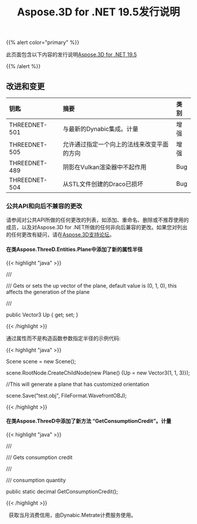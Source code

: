 ﻿---
title: Aspose.3D for .NET 19.5发行说明
type: docs
weight: 80
url: /zh/net/aspose-3d-for-net-19-5-release-notes/
---
{{% alert color="primary" %}} 

此页面包含以下内容的发行说明[Aspose.3D for .NET 19.5](https://www.nuget.org/packages/Aspose.3D/19.5.0)

{{% /alert %}} 
## **改进和变更**

|**钥匙**|**摘要**|**类别**|
|:- |:- |:- |
|THREEDNET-501|与最新的Dynabic集成。计量|增强|
|THREEDNET-505|允许通过指定一个向上的法线来改变平面的方向|增强|
|THREEDNET-489|阴影在Vulkan渲染器中不起作用|Bug|
|THREEDNET-504|从STL文件创建的Draco已损坏|Bug|
### **公共API和向后不兼容的更改**
请参阅对公共API所做的任何更改的列表，如添加、重命名、删除或不推荐使用的成员，以及对Aspose.3D for .NET所做的任何非向后兼容的更改。如果您对列出的任何更改有疑问，请在[Aspose.3D支持论坛](https://forum.aspose.com/c/3d)。
#### **在类Aspose.ThreeD.Entities.Plane中添加了新的属性半径**
{{< highlight "java" >}}

 /// <summary>

/// Gets or sets the up vector of the plane, default value is (0, 1, 0), this affects the generation of the plane

/// </summary>

public Vector3 Up { get; set; }

{{< /highlight >}}

通过属性而不是构造函数参数指定半径的示例代码:

{{< highlight "java" >}}

 Scene scene = new Scene();

scene.RootNode.CreateChildNode(new Plane() {Up = new Vector3(1, 1, 3)});

//This will generate a plane that has customized orientation

scene.Save("test.obj", FileFormat.WavefrontOBJ);

{{< /highlight >}}
#### **在类Aspose.ThreeD中添加了新方法 “GetConsumptionCredit”。计量**
{{< highlight "java" >}}

 /// <summary>

/// Gets consumption credit

/// </summary>

/// <returns>consumption quantity</returns>

public static decimal GetConsumptionCredit();

{{< /highlight >}}

` `获取当月消费信用，由Dynabic.Metrate计费服务使用。

